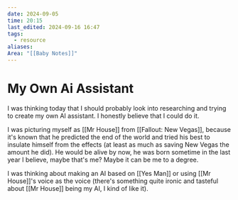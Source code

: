 ```yaml
---
date: 2024-09-05
time: 20:15
last_edited: 2024-09-16 16:47
tags:
  - resource
aliases: 
Area: "[[Baby Notes]]"
---
```

# My Own Ai Assistant
I was thinking today that I should probably look into researching and trying to create my own AI assistant. I honestly believe that I could do it.

I was picturing myself as [[Mr House]] from [[Fallout: New Vegas]], because it's known that he predicted the end of the world and tried his best to insulate himself from the effects (at least as much as saving New Vegas the amount he did). He would be alive by now, he was born sometime in the last year I believe, maybe that's me? Maybe it can be me to a degree.

I was thinking about making an AI based on [[Yes Man]] or using [[Mr House]]'s voice as the voice (there's something quite ironic and tasteful about [[Mr House]] being my AI, I kind of like it).
